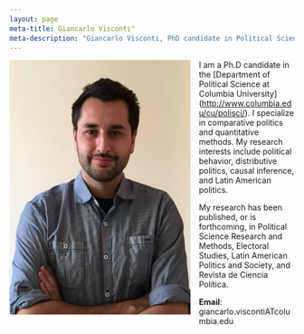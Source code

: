 ```yaml
---
layout: page
meta-title: Giancarlo Visconti"
meta-description: "Giancarlo Visconti, PhD candidate in Political Science, Columbia University"
---
```


<head>
  <title> Giancarlo Visconti </title>
  <meta name="author" content="Giancarlo Visconti">
  <meta name="description" content="Giancarlo Visconti's webpage">
  <meta name="title" content="Giancarlo Visconti, Columbia University">
  <meta name="keywords" content="Giancarlo Visconti, Columbia, Chile, Political Science">
  <meta name="tags" content="Giancarlo Visconti, Columbia, Chile, Political Science">
  <meta http-equiv="content-type" content="text/html;charset=UTF-8">
</head>

<img src="/img/bio.png" alt="Giancarlo" style="float:left;width:320px;height:450px; margin-right:15px; margin-bottom:15px">

I am a Ph.D candidate in the [Department of Political Science at Columbia University] (http://www.columbia.edu/cu/polisci/). I specialize in comparative politics and quantitative methods. My research interests include political behavior, distributive politics, causal inference, and Latin American politics.
 
My research has been published, or is forthcoming, in Political Science Research and Methods, Electoral Studies, Latin American Politics and Society, and Revista de Ciencia Política.</p> 

**Email**: giancarlo.viscontiATcolumbia.edu
